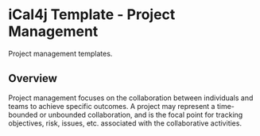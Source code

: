 # iCal4j Template - Project Management

Project management templates.

## Overview

Project management focuses on the collaboration between individuals and teams to achieve specific outcomes. A project
may represent a time-bounded or unbounded collaboration, and is the focal point for tracking objectives, risk,
issues, etc. associated with the collaborative activities.
